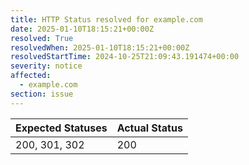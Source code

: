 ```yaml
---
title: HTTP Status resolved for example.com
date: 2025-01-10T18:15:21+00:00Z
resolved: True
resolvedWhen: 2025-01-10T18:15:21+00:00Z
resolvedStartTime: 2024-10-25T21:09:43.191474+00:00
severity: notice
affected:
  - example.com
section: issue
---
```


| Expected Statuses | Actual Status  |
|-------------------|----------------|
| 200, 301, 302 | 200 |
